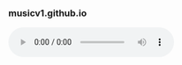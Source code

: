 ### musicv1.github.io






<audio controls>
<source src="https://dls.music-fa.com/tagdl/ati/Mehryar%20-%20Gozineha%20(Demo).mp3" type="audio/mpeg">
</audio>
  











